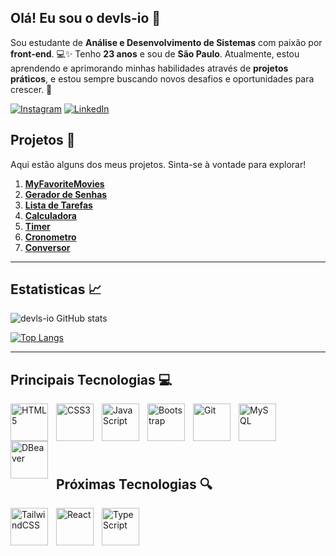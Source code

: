 
## Olá! Eu sou o devls-io 👋
Sou estudante de **Análise e Desenvolvimento de Sistemas** com paixão por **front-end**. 💻✨ Tenho **23 anos** e sou de **São Paulo**. Atualmente, estou aprendendo e aprimorando minhas habilidades através de **projetos práticos**, e estou sempre buscando novos desafios e oportunidades para crescer. 🚀

[![Instagram](https://img.shields.io/badge/Instagram-E4405F?style=for-the-badge&logo=instagram&logoColor=white)](https://www.instagram.com/devls.io/)
[![LinkedIn](https://img.shields.io/badge/LinkedIn-0077B5?style=for-the-badge&logo=linkedin&logoColor=white)](https://www.linkedin.com/in/leonardosudre/)

## Projetos 🚀
Aqui estão alguns dos meus projetos. Sinta-se à vontade para explorar!
1. **[MyFavoriteMovies](https://devls-io.github.io/myFavoriteMovies/)**  
2. **[Gerador de Senhas](https://devls-io.github.io/gerador-senhas/)**  
3. **[Lista de Tarefas](https://devls-io.github.io/lista-tarefas/)**
4. **[Calculadora](https://devls-io.github.io/Calculadora/)**
5. **[Timer](https://devls-io.github.io/timer/)**
6. **[Cronometro](https://devls-io.github.io/cronometro/)**
7. **[Conversor](https://devls-io.github.io/conversor-moedas/)**


___

## Estatisticas 📈

![devls-io GitHub stats](https://github-readme-stats.vercel.app/api?username=devls-io&show_icons=true&theme=tokyonight&hide=prs,contribs&include_all_commits=true&locale=pt-br&card_width=600)

[![Top Langs](https://github-readme-stats.vercel.app/api/top-langs/?username=devls-io&langs_count=3&theme=tokyonight&locale=pt-br&card_width=600&cache_seconds=86400)](https://github.com/devls-io/github-readme-stats)




___



## Principais Tecnologias 💻

<div>
  <img
    align="left" 
    alt="HTML5" 
    title="HTML5" 
    width="60px" 
    style="padding-right: 10px"
    src="https://cdn.jsdelivr.net/gh/devicons/devicon@latest/icons/html5/html5-original.svg" />
    
  <img
    align="left" 
    alt="CSS3" 
    title="CSS3" 
    width="60px" 
    style="padding-right: 10px"
    src="https://cdn.jsdelivr.net/gh/devicons/devicon@latest/icons/css3/css3-original.svg" />
    
  <img
    align="left" 
    alt="JavaScript" 
    title="JavaScript" 
    width="60px" 
    style="padding-right: 10px"
    src="https://cdn.jsdelivr.net/gh/devicons/devicon@latest/icons/javascript/javascript-original.svg" />
  
  <img
    align="left" 
    alt="Bootstrap" 
    title="Bootstrap" 
    width="60px" 
    style="padding-right: 10px"
    src="https://cdn.jsdelivr.net/gh/devicons/devicon@latest/icons/bootstrap/bootstrap-original.svg" />
  
  <img
    align="left" 
    alt="Git" 
    title="Git" 
    width="60px" 
    style="padding-right: 10px"
    src="https://cdn.jsdelivr.net/gh/devicons/devicon@latest/icons/git/git-original.svg" />

  <img
    align="left" 
    alt="MySQL" 
    title="MySQL" 
    width="60px" 
    style="padding-right: 10px"
    src="https://cdn.jsdelivr.net/gh/devicons/devicon@latest/icons/mysql/mysql-original-wordmark.svg" />

  <img
    align="left" 
    alt="DBeaver" 
    title="DBeaver" 
    width="60px" 
    style="padding-right: 10px"
    src="https://cdn.jsdelivr.net/gh/devicons/devicon@latest/icons/dbeaver/dbeaver-original.svg" />
</div>  

<br><br><br><br><br> 

## Próximas Tecnologias 🔍

<div>
  <img
    align="left" 
    alt="TailwindCSS" 
    title="TailwindCSS" 
    width="60px" 
    style="padding-right: 10px"
    src="https://cdn.jsdelivr.net/gh/devicons/devicon@latest/icons/tailwindcss/tailwindcss-original.svg" />
  
  <img
    align="left" 
    alt="React" 
    title="React" 
    width="60px" 
    style="padding-right: 10px"
    src="https://cdn.jsdelivr.net/gh/devicons/devicon@latest/icons/react/react-original.svg" />
  
  <img
    align="left" 
    alt="TypeScript" 
    title="TypeScript" 
    width="60px" 
    style="padding-right: 10px"
    src="https://cdn.jsdelivr.net/gh/devicons/devicon@latest/icons/typescript/typescript-original.svg" />
</div>



          























